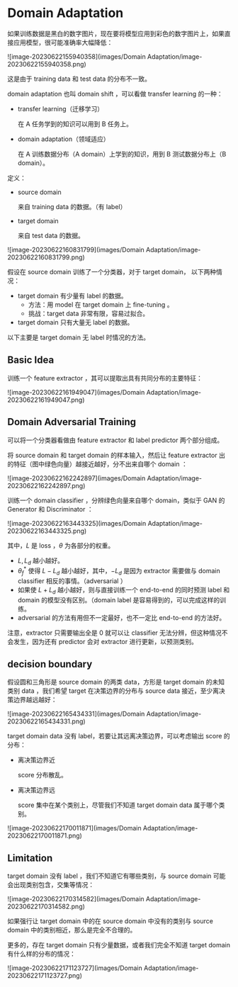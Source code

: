 # Domain Adaptation

如果训练数据是黑白的数字图片，现在要将模型应用到彩色的数字图片上，如果直接应用模型，很可能准确率大幅降低：

![image-20230622155940358](images/Domain Adaptation/image-20230622155940358.png)

这是由于 training data 和 test data 的分布不一致。

domain adaptation 也叫 domain shift ，可以看做 transfer learning 的一种：

- transfer learning（迁移学习）

	在 A 任务学到的知识可以用到 B 任务上。

- domain adaptation（领域适应）

	在 A 训练数据分布（A domain）上学到的知识，用到 B 测试数据分布上（B domain）。

定义：

- source domain

	来自 training data 的数据。（有 label）

- target domain

	来自 test data 的数据。

![image-20230622160831799](images/Domain Adaptation/image-20230622160831799.png)

假设在 source domain 训练了一个分类器，对于 target domain， 以下两种情况：

- target domain 有少量有 label 的数据。
	- 方法：用 model 在 target domain 上 fine-tuning 。
	- 挑战：target data 非常有限，容易过拟合。
- target domain 只有大量无 label 的数据。

以下主要是 target domain 无 label 时情况的方法。

## Basic Idea

训练一个 feature extractor ，其可以提取出具有共同分布的主要特征：

![image-20230622161949047](images/Domain Adaptation/image-20230622161949047.png)

## Domain Adversarial Training

可以将一个分类器看做由 feature extractor 和 label predictor 两个部分组成。

将 source domain 和 target domain 的样本输入，然后让 feature extractor 出的特征（图中绿色向量）越接近越好，分不出来自哪个 domain ：

![image-20230622162242897](images/Domain Adaptation/image-20230622162242897.png)

训练一个 domain classifier ，分辨绿色向量来自哪个 domain，类似于 GAN 的 Generator 和 Discriminator ：

![image-20230622163443325](images/Domain Adaptation/image-20230622163443325.png)

其中，$L$ 是 loss ，$\theta$ 为各部分的权重。

- $L,L_d$ 越小越好。
- $\theta^*_f$ 使得 $L- L_d$ 越小越好，其中，$- L_d$ 是因为 extractor 需要做与 domain classifier 相反的事情。（adversarial ）
- 如果使 $L + L_d$ 越小越好，则与直接训练一个 end-to-end 的同时预测 label 和 domain 的模型没有区别。（domain label 是容易得到的，可以完成这样的训练。
- adversarial  的方法有用但不一定最好，也不一定比 end-to-end 的方法好。

注意，extractor 只需要输出全是 0 就可以让 classifier 无法分辨，但这种情况不会发生，因为还有 predictor 会对 extractor 进行更新，以预测类别。

## decision boundary

假设圆和三角形是 source domain 的两类 data，方形是 target domain 的未知类别 data ，我们希望 target 在决策边界的分布与 source data 接近，至少离决策边界越远越好：

![image-20230622165434331](images/Domain Adaptation/image-20230622165434331.png)

target domain data 没有 label，若要让其远离决策边界，可以考虑输出 score 的分布：

- 离决策边界近

	score 分布散乱。

- 离决策边界远

	score 集中在某个类别上，尽管我们不知道 target domain data 属于哪个类别。

![image-20230622170011871](images/Domain Adaptation/image-20230622170011871.png)

## Limitation

target domain 没有 label ，我们不知道它有哪些类别，与 source domain 可能会出现类别包含，交集等情况：

![image-20230622170314582](images/Domain Adaptation/image-20230622170314582.png)

如果强行让 target domain 中的在 source domain 中没有的类别与 source domain 中的类别相近，那么是完全不合理的。

更多的，存在 target domain 只有少量数据，或者我们完全不知道 target domain 有什么样的分布的情况：

![image-20230622171123727](images/Domain Adaptation/image-20230622171123727.png)